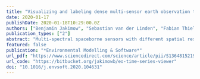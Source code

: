 ```yaml
---
title: "Visualizing and labeling dense multi-sensor earth observation time series: The EO Time Series Viewer"
date: 2020-01-17
publishDate: 2020-01-18T10:29:00.0Z
authors: ["Benjamin Jakimow", "Sebastian van der Linden", "Fabian Thiel", "David Frantz", "Patrick Hostert"]
publication_types: ["2"]
abstract: "Multi-spectral spaceborne sensors with different spatial resolutions produce Earth observation (EO) time series (TS) with global coverage. The interactive visualization and interpretation of TS is essential to better understand changes in land-use and land-cover and to extract reference information for model calibration and validation. However, available software tools are often limited to specific sensors or optimized for application-specific visualizations. To overcome these limitations, we developed the EO Time Series Viewer, a free and open source QGIS plugin for user-friendly visualization, interpretation and labeling of multi-sensor TS data. The EO Time Series Viewer (i) combines advantages of spatial, spectral and temporal data visualization concepts that are so far not available in a single tool, (ii) provides maximum flexibility in terms of supported data formats, (iii) minimizes the user-interactions required to load and visualize multi-sensor TS data and (iv) speeds-up labeling of TS data based on enhanced GIS vector tools and formats."
featured: false
publication: "*Environmental Modelling & Software*"
url_pdf: "https://www.sciencedirect.com/science/article/pii/S1364815219308771"
url_code: "https://bitbucket.org/jakimowb/eo-time-series-viewer"
doi: "10.1016/j.envsoft.2020.104631"
---
```


